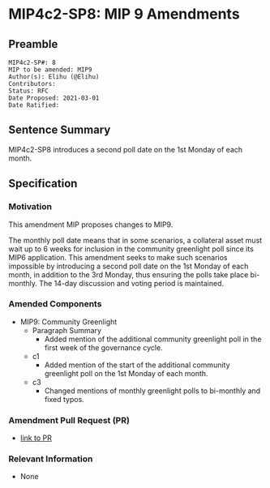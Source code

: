 # MIP4c2-SP8: MIP 9 Amendments

## Preamble

```
MIP4c2-SP#: 8
MIP to be amended: MIP9
Author(s): Elihu (@Elihu)
Contributors:
Status: RFC
Date Proposed: 2021-03-01
Date Ratified:
```

## Sentence Summary
MIP4c2-SP8 introduces a second poll date on the 1st Monday of each month.

## Specification

### Motivation

This amendment MIP proposes changes to MIP9.

The monthly poll date means that in some scenarios, a collateral asset must wait up to 6 weeks for inclusion in the community greenlight poll since its MIP6 application. This amendment seeks to make such scenarios impossible by introducing a second poll date on the 1st Monday of each month, in addition to the 3rd Monday, thus ensuring the polls take place bi-monthly. The 14-day discussion and voting period is maintained.

### Amended Components

* MIP9: Community Greenlight
  * Paragraph Summary
    * Added mention of the additional community greenlight poll in the first week of the governance cycle.
  * c1
    * Added mention of the start of the additional community greenlight poll on the 1st Monday of each month.
  * c3
    * Changed mentions of monthly greenlight polls to bi-monthly and fixed typos.

### Amendment Pull Request (PR)

* [link to PR](https://github.com/makerdao/mips/pull/201/)

### Relevant Information

* None
